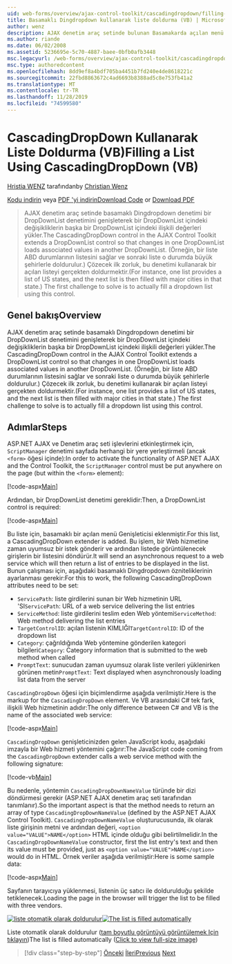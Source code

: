 ```yaml
---
uid: web-forms/overview/ajax-control-toolkit/cascadingdropdown/filling-a-list-using-cascadingdropdown-vb
title: Basamaklı Dingdropdown kullanarak liste doldurma (VB) | Microsoft Docs
author: wenz
description: AJAX denetim araç setinde bulunan Basamakarda açılan menü denetimi bir DropDownList denetimini genişleterek bir DropDownList içindeki değişikliklerin ilişkili değerleri anormal bir şekilde yükler...
ms.author: riande
ms.date: 06/02/2008
ms.assetid: 5236695e-5c70-4887-baee-0bfb0afb3448
msc.legacyurl: /web-forms/overview/ajax-control-toolkit/cascadingdropdown/filling-a-list-using-cascadingdropdown-vb
msc.type: authoredcontent
ms.openlocfilehash: 8dd9ef8a4bdf705ba4451b7fd240e4de8618221c
ms.sourcegitcommit: 22fbd8863672c4ad6693b8388ad5c8e753fb41a2
ms.translationtype: MT
ms.contentlocale: tr-TR
ms.lasthandoff: 11/28/2019
ms.locfileid: "74599580"
---
```

# <a name="filling-a-list-using-cascadingdropdown-vb"></a><span data-ttu-id="b3fae-103">CascadingDropDown Kullanarak Liste Doldurma (VB)</span><span class="sxs-lookup"><span data-stu-id="b3fae-103">Filling a List Using CascadingDropDown (VB)</span></span>

<span data-ttu-id="b3fae-104">[Hristia WENZ](https://github.com/wenz) tarafından</span><span class="sxs-lookup"><span data-stu-id="b3fae-104">by [Christian Wenz](https://github.com/wenz)</span></span>

<span data-ttu-id="b3fae-105">[Kodu indirin](https://download.microsoft.com/download/9/0/7/907760b1-2c60-4f81-aeb6-ca416a573b0d/cascadingdropdown0.vb.zip) veya [PDF 'yi indirin](https://download.microsoft.com/download/2/d/c/2dc10e34-6983-41d4-9c08-f78f5387d32b/cascadingdropdown0VB.pdf)</span><span class="sxs-lookup"><span data-stu-id="b3fae-105">[Download Code](https://download.microsoft.com/download/9/0/7/907760b1-2c60-4f81-aeb6-ca416a573b0d/cascadingdropdown0.vb.zip) or [Download PDF](https://download.microsoft.com/download/2/d/c/2dc10e34-6983-41d4-9c08-f78f5387d32b/cascadingdropdown0VB.pdf)</span></span>

> <span data-ttu-id="b3fae-106">AJAX denetim araç setinde basamaklı Dingdropdown denetimi bir DropDownList denetimini genişleterek bir DropDownList içindeki değişikliklerin başka bir DropDownList içindeki ilişkili değerleri yükler.</span><span class="sxs-lookup"><span data-stu-id="b3fae-106">The CascadingDropDown control in the AJAX Control Toolkit extends a DropDownList control so that changes in one DropDownList loads associated values in another DropDownList.</span></span> <span data-ttu-id="b3fae-107">(Örneğin, bir liste ABD durumlarının listesini sağlar ve sonraki liste o durumda büyük şehirlerle doldurulur.) Çözecek ilk zorluk, bu denetimi kullanarak bir açılan listeyi gerçekten doldurmektir.</span><span class="sxs-lookup"><span data-stu-id="b3fae-107">(For instance, one list provides a list of US states, and the next list is then filled with major cities in that state.) The first challenge to solve is to actually fill a dropdown list using this control.</span></span>

## <a name="overview"></a><span data-ttu-id="b3fae-108">Genel bakış</span><span class="sxs-lookup"><span data-stu-id="b3fae-108">Overview</span></span>

<span data-ttu-id="b3fae-109">AJAX denetim araç setinde basamaklı Dingdropdown denetimi bir DropDownList denetimini genişleterek bir DropDownList içindeki değişikliklerin başka bir DropDownList içindeki ilişkili değerleri yükler.</span><span class="sxs-lookup"><span data-stu-id="b3fae-109">The CascadingDropDown control in the AJAX Control Toolkit extends a DropDownList control so that changes in one DropDownList loads associated values in another DropDownList.</span></span> <span data-ttu-id="b3fae-110">(Örneğin, bir liste ABD durumlarının listesini sağlar ve sonraki liste o durumda büyük şehirlerle doldurulur.) Çözecek ilk zorluk, bu denetimi kullanarak bir açılan listeyi gerçekten doldurmektir.</span><span class="sxs-lookup"><span data-stu-id="b3fae-110">(For instance, one list provides a list of US states, and the next list is then filled with major cities in that state.) The first challenge to solve is to actually fill a dropdown list using this control.</span></span>

## <a name="steps"></a><span data-ttu-id="b3fae-111">Adımlar</span><span class="sxs-lookup"><span data-stu-id="b3fae-111">Steps</span></span>

<span data-ttu-id="b3fae-112">ASP.NET AJAX ve Denetim araç seti işlevlerini etkinleştirmek için, `ScriptManager` denetimi sayfada herhangi bir yere yerleştirmeli (ancak `<form>` öğesi içinde):</span><span class="sxs-lookup"><span data-stu-id="b3fae-112">In order to activate the functionality of ASP.NET AJAX and the Control Toolkit, the `ScriptManager` control must be put anywhere on the page (but within the `<form>` element):</span></span>

[!code-aspx[Main](filling-a-list-using-cascadingdropdown-vb/samples/sample1.aspx)]

<span data-ttu-id="b3fae-113">Ardından, bir DropDownList denetimi gereklidir:</span><span class="sxs-lookup"><span data-stu-id="b3fae-113">Then, a DropDownList control is required:</span></span>

[!code-aspx[Main](filling-a-list-using-cascadingdropdown-vb/samples/sample2.aspx)]

<span data-ttu-id="b3fae-114">Bu liste için, basamaklı bir açılan menü Genişleticisi eklenmiştir.</span><span class="sxs-lookup"><span data-stu-id="b3fae-114">For this list, a CascadingDropDown extender is added.</span></span> <span data-ttu-id="b3fae-115">Bu işlem, bir Web hizmetine zaman uyumsuz bir istek gönderir ve ardından listede görüntülenecek girişlerin bir listesini döndürür.</span><span class="sxs-lookup"><span data-stu-id="b3fae-115">It will send an asynchronous request to a web service which will then return a list of entries to be displayed in the list.</span></span> <span data-ttu-id="b3fae-116">Bunun çalışması için, aşağıdaki basamaklı Dingdropdown özniteliklerinin ayarlanması gerekir:</span><span class="sxs-lookup"><span data-stu-id="b3fae-116">For this to work, the following CascadingDropDown attributes need to be set:</span></span>

- <span data-ttu-id="b3fae-117">`ServicePath`: liste girdilerini sunan bir Web hizmetinin URL 'SI</span><span class="sxs-lookup"><span data-stu-id="b3fae-117">`ServicePath`: URL of a web service delivering the list entries</span></span>
- <span data-ttu-id="b3fae-118">`ServiceMethod`: liste girdilerini teslim eden Web yöntemi</span><span class="sxs-lookup"><span data-stu-id="b3fae-118">`ServiceMethod`: Web method delivering the list entries</span></span>
- <span data-ttu-id="b3fae-119">`TargetControlID`: açılan listenin KIMLIĞI</span><span class="sxs-lookup"><span data-stu-id="b3fae-119">`TargetControlID`: ID of the dropdown list</span></span>
- <span data-ttu-id="b3fae-120">`Category`: çağrıldığında Web yöntemine gönderilen kategori bilgileri</span><span class="sxs-lookup"><span data-stu-id="b3fae-120">`Category`: Category information that is submitted to the web method when called</span></span>
- <span data-ttu-id="b3fae-121">`PromptText`: sunucudan zaman uyumsuz olarak liste verileri yüklenirken görünen metin</span><span class="sxs-lookup"><span data-stu-id="b3fae-121">`PromptText`: Text displayed when asynchronously loading list data from the server</span></span>

<span data-ttu-id="b3fae-122">`CascadingDropDown` öğesi için biçimlendirme aşağıda verilmiştir.</span><span class="sxs-lookup"><span data-stu-id="b3fae-122">Here is the markup for the `CascadingDropDown` element.</span></span> <span data-ttu-id="b3fae-123">Ve VB arasındaki C# tek fark, ilişkili Web hizmetinin adıdır:</span><span class="sxs-lookup"><span data-stu-id="b3fae-123">The only difference between C# and VB is the name of the associated web service:</span></span>

[!code-aspx[Main](filling-a-list-using-cascadingdropdown-vb/samples/sample3.aspx)]

<span data-ttu-id="b3fae-124">`CascadingDropDown` genişleticinizden gelen JavaScript kodu, aşağıdaki imzayla bir Web hizmeti yöntemini çağırır:</span><span class="sxs-lookup"><span data-stu-id="b3fae-124">The JavaScript code coming from the `CascadingDropDown` extender calls a web service method with the following signature:</span></span>

[!code-vb[Main](filling-a-list-using-cascadingdropdown-vb/samples/sample4.vb)]

<span data-ttu-id="b3fae-125">Bu nedenle, yöntemin `CascadingDropDownNameValue` türünde bir dizi döndürmesi gerekir (ASP.NET AJAX denetim araç seti tarafından tanımlanır).</span><span class="sxs-lookup"><span data-stu-id="b3fae-125">So the important aspect is that the method needs to return an array of type `CascadingDropDownNameValue` (defined by the ASP.NET AJAX Control Toolkit).</span></span> <span data-ttu-id="b3fae-126">`CascadingDropDownNameValue` oluşturucusunda, ilk olarak liste girişinin metni ve ardından değeri, `<option value="VALUE">NAME</option>` HTML içinde olduğu gibi belirtilmelidir.</span><span class="sxs-lookup"><span data-stu-id="b3fae-126">In the `CascadingDropDownNameValue` constructor, first the list entry's text and then its value must be provided, just as `<option value="VALUE">NAME</option>` would do in HTML.</span></span> <span data-ttu-id="b3fae-127">Örnek veriler aşağıda verilmiştir:</span><span class="sxs-lookup"><span data-stu-id="b3fae-127">Here is some sample data:</span></span>

[!code-aspx[Main](filling-a-list-using-cascadingdropdown-vb/samples/sample5.aspx)]

<span data-ttu-id="b3fae-128">Sayfanın tarayıcıya yüklenmesi, listenin üç satıcı ile doldurulduğu şekilde tetiklenecek.</span><span class="sxs-lookup"><span data-stu-id="b3fae-128">Loading the page in the browser will trigger the list to be filled with three vendors.</span></span>

<span data-ttu-id="b3fae-129">[![liste otomatik olarak doldurulur](filling-a-list-using-cascadingdropdown-vb/_static/image2.png)](filling-a-list-using-cascadingdropdown-vb/_static/image1.png)</span><span class="sxs-lookup"><span data-stu-id="b3fae-129">[![The list is filled automatically](filling-a-list-using-cascadingdropdown-vb/_static/image2.png)](filling-a-list-using-cascadingdropdown-vb/_static/image1.png)</span></span>

<span data-ttu-id="b3fae-130">Liste otomatik olarak doldurulur ([tam boyutlu görüntüyü görüntülemek Için tıklayın](filling-a-list-using-cascadingdropdown-vb/_static/image3.png))</span><span class="sxs-lookup"><span data-stu-id="b3fae-130">The list is filled automatically ([Click to view full-size image](filling-a-list-using-cascadingdropdown-vb/_static/image3.png))</span></span>

> [!div class="step-by-step"]
> <span data-ttu-id="b3fae-131">[Önceki](using-auto-postback-with-cascadingdropdown-cs.md)
> [İleri](using-cascadingdropdown-with-a-database-vb.md)</span><span class="sxs-lookup"><span data-stu-id="b3fae-131">[Previous](using-auto-postback-with-cascadingdropdown-cs.md)
[Next](using-cascadingdropdown-with-a-database-vb.md)</span></span>

